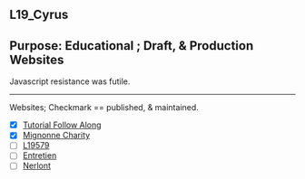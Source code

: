 ## L19_Cyrus

## Purpose: Educational ; Draft, & Production Websites

Javascript resistance was futile.

---

Websites; Checkmark == published, & maintained.

- [x] [Tutorial Follow Along](https://github.com/L19579/L19_Cyrus/tree/main/01_Tutorial_Follow_Along)
- [x] [Mignonne Charity](https://github.com/L19579/L19_Cyrus/tree/main/02_Mignonne_Charity)
- [ ] [L19579](https://github.com/L19579/L19_Cyrus/tree/main/03_L19579)
- [ ] [Entretien](https://github.com/L19579/L19_Cyrus/tree/main/04_Entretien)
- [ ] [Nerlont](https://github.com/L19579/L19_Cyrus/tree/main/05_Nerlont)

